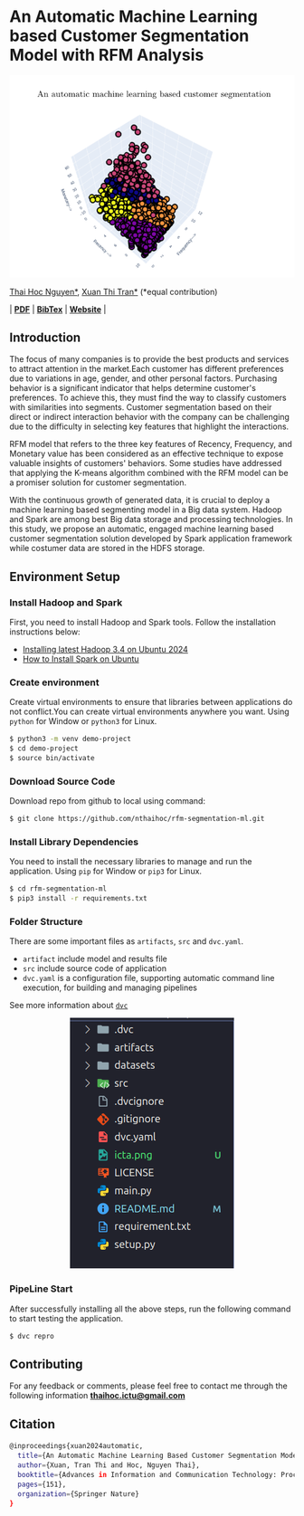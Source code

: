# An Automatic Machine Learning based Customer Segmentation Model with RFM Analysis

<img src="background.png" alt="icta" style=auto/>

[Thai Hoc Nguyen*](https://nthaihoc.github.io/about-me/), [Xuan Thi Tran*](https://www.facebook.com/profile.php?id=100011111342596) (*equal contribution)

| [**PDF**](https://)
| [**BibTex**](https://scholar.googleusercontent.com/scholar.bib?q=info:jDDvSmlkNE0J:scholar.google.com/&output=citation&scisdr=ClGaGgM9ELX23GU65uo:AFWwaeYAAAAAZ9g8_up_MrLZJ0aQEKeamQuWVXQ&scisig=AFWwaeYAAAAAZ9g8_k384twAP8TFVEoPdVIHMvA&scisf=4&ct=citation&cd=-1&hl=vi) 
| [**Website**](https://books.google.com.vn/books?hl=vi&lr=&id=U7VNEQAAQBAJ&oi=fnd&pg=PA151&ots=nVD6xihs4e&sig=0ttGfynVgVQVw_Xn1QdzW0_babM&redir_esc=y#v=onepage&q&f=false) |


## Introduction
The focus of many companies is to provide the best products and services to attract attention in the market.Each customer has different preferences due to variations in age, gender, and other personal factors. Purchasing behavior is a significant indicator that helps determine customer's preferences. To achieve this, they must find the way to classify customers with similarities into segments. Customer segmentation based on their direct or indirect interaction behavior with the company can be challenging due to the difficulty in selecting key features that highlight the interactions.

RFM model that refers to the three key features of Recency, Frequency, and Monetary value has been considered as an effective technique to expose valuable insights of customers' behaviors. Some studies have addressed that applying the K-means algorithm combined with the RFM model can be a promiser solution for customer segmentation. 

With the continuous growth of generated data, it is crucial to deploy a machine learning based segmenting model in a Big data system. Hadoop and Spark are among best Big data storage and processing technologies. In this study, we propose an automatic, engaged machine learning based customer segmentation solution developed by Spark application framework while costumer data are stored in the HDFS storage. 


## Environment Setup

### Install Hadoop and Spark
First, you need to install Hadoop and Spark tools. Follow the installation instructions below:
- [Installing latest Hadoop 3.4 on Ubuntu 2024](https://medium.com/@nsidana123/installing-latest-hadoop-3-4-on-ubuntu-2024-easy-installation-guide-874f889fede7)
- [How to Install Spark on Ubuntu](https://medium.com/@redswitches/how-to-install-spark-on-ubuntu-965266d290d6)
 
### Create environment
Create virtual environments to ensure that libraries between applications do not conflict.You can create virtual environments anywhere you want. Using `python` for Window or `python3` for Linux.

```bash
$ python3 -m venv demo-project
$ cd demo-project
$ source bin/activate
```
### Download Source Code
Download repo from github to local using command:

```bash
$ git clone https://github.com/nthaihoc/rfm-segmentation-ml.git
```

### Install Library Dependencies 

You need to install the necessary libraries to manage and run the application. Using `pip` for Window or `pip3` for Linux.

```bash
$ cd rfm-segmentation-ml
$ pip3 install -r requirements.txt
```

### Folder Structure

There are some important files as `artifacts`, `src` and `dvc.yaml`.

+ `artifact` include model and results file
+ `src` include source code of application
+ `dvc.yaml` is a configuration file, supporting automatic command line execution, for building and managing pipelines

See more information about [`dvc`](https://dvc.org/)

<div style="text-align: center;">
    <img src="folder_structure.png" alt="folder structure" style="auto;" />
</div>

### PipeLine Start

After successfully installing all the above steps, run the following command to start testing the application.

```bash
$ dvc repro
```

## Contributing
For any feedback or comments, please feel free to contact me through the following information [**thaihoc.ictu@gmail.com**](mailto:thaihoc.ictu@gmail.com)

## Citation
```bash
@inproceedings{xuan2024automatic,
  title={An Automatic Machine Learning Based Customer Segmentation Model with RFM Analysis},
  author={Xuan, Tran Thi and Hoc, Nguyen Thai},
  booktitle={Advances in Information and Communication Technology: Proceedings of the 3rd International Conference ICTA 2024},
  pages={151},
  organization={Springer Nature}
}
```

